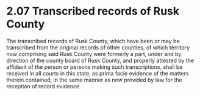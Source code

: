 2.07 Transcribed records of Rusk County
=======================================

The transcribed records of Rusk County, which have been or may be transcribed from the original records of other counties, of which territory now comprising said Rusk County were formerly a part, under and by direction of the county board of Rusk County, and properly attested by the affidavit of the person or persons making such transcriptions, shall be received in all courts in this state, as prima facie evidence of the matters therein contained, in the same manner as now provided by law for the reception of record evidence.